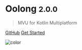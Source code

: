 # Oolong <small>2.0.0</small>

> MVU for Kotlin Multiplatform

[GitHub](https://github.com/oolong-kt/oolong/)
[Get Started](#oolong)

![color](#aed581)
